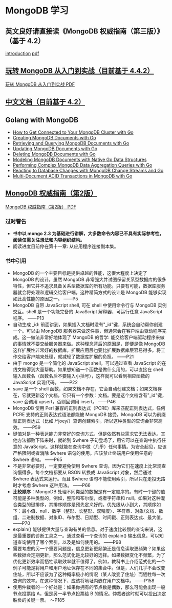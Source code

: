 # MongoDB 学习

## 英文良好请直接读《MongoDB 权威指南（第三版）》（基于 4.2）

[introduction](https://www.oreilly.com/library/view/mongodb-the-definitive/9781491954454/)
[pdf](book/mongodb-the-definitive-guide-powerful-and-scalable-data-storage-3rd-edition.pdf)

## [玩转 MongoDB 从入门到实战（目前基于 4.4.2）](https://developer.aliyun.com/topic/download?spm=a2c6h.12873639.0.0.52a143148kQF8K&id=1060)

[玩转 MongoDB 从入门到实战 PDF](book/MongoDB%E6%9D%83%E5%A8%81%E6%8C%87%E5%8D%97%E7%AC%AC2%E7%89%88.pdf)

## [中文文档（目前基于 4.2）](https://docs.mongoing.com/)

## Golang with MongoDB

* [How to Get Connected to Your MongoDB Cluster with Go](https://www.mongodb.com/blog/post/quick-start-golang--mongodb--starting-and-setup)
* [Creating MongoDB Documents with Go](https://www.mongodb.com/blog/post/quick-start-golang--mongodb--how-to-create-documents)
* [Retrieving and Querying MongoDB Documents with Go](https://www.mongodb.com/blog/post/quick-start-golang--mongodb--how-to-read-documents)
* [Updating MongoDB Documents with Go](https://www.mongodb.com/blog/post/quick-start-golang--mongodb--how-to-update-documents)
* [Deleting MongoDB Documents with Go](https://www.mongodb.com/blog/post/quick-start-golang--mongodb--how-to-delete-documents)
* [Modeling MongoDB Documents with Native Go Data Structures](https://www.mongodb.com/blog/post/quick-start-golang--mongodb--modeling-documents-with-go-data-structures)
* [Performing Complex MongoDB Data Aggregation Queries with Go](https://www.mongodb.com/blog/post/quick-start-golang--mongodb--data-aggregation-pipeline)
* [Reacting to Database Changes with MongoDB Change Streams and Go](https://developer.mongodb.com/quickstart/golang-change-streams)
* [Multi-Document ACID Transactions in MongoDB with Go](https://developer.mongodb.com/quickstart/golang-multi-document-acid-transactions)

## [MongoDB 权威指南（第2版）](https://book.douban.com/subject/25798102/)

[MongoDB 权威指南（第2版） PDF](book/%E7%8E%A9%E8%BD%AC%20MongoDB%20%E4%BB%8E%E5%85%A5%E9%97%A8%E5%88%B0%E5%AE%9E%E6%88%98.pdf)

### 过时警告

* **书中以 mongo 2.3 为基础进行讲解，大多数命令内容已不具有实际参考性，阅读仅需关注想法和内容组织结构。**
* 阅读进度目前停在第十一章: 从应用程序连接副本集。

### 书中引用

* MongoDB 的一个主要目标是提供卓越的性能，这很大程度上决定了 MongoDB 的设计。虽然 MongoDB 非常强大并试图保留关系型数据库的很多特性，但它并不追求具备关系型数据库的所有功能。只要有可能，数据库服务器就会将处理和逻辑交给客户端。这种精简方式的设计是 MongoDB 能够实现如此高性能的原因之一。    ——P5
* MongoDB 自带 JavaScript shell, 可在 shell 中使用命令行与 MongoDB 实例交互。shell 是一个功能完备的  JavaScript 解释器，可运行任意 JavaScript 程序。    ——P13
* 自动生成 _id: 前面讲到，如果插入文档时没有"_id"键，系统会自动帮你创建一个。可以由 MongoDB 服务器来做这件事，但通常会在客户端由驱动程序完成。这一做法非常好地体现了 MongoDB 的哲学: 能交给客户端驱动程序来做的事情就不要交给服务器来做。这种理念背后的原因是，即便是像 MongoDB 这样扩展性非常好的数据库，扩展应用层也要比扩展数据库层容易得多。将工作交给客户端来处理，就减轻了数据库扩展的负担。  ——P21
* 由于 mongo 是一个简化的 JavaScript shell，可以通过查看 JavaScript 的在线文档得到大量帮助。如果想知道一个函数是做什么用的，可以直接在 shell 输入函数名（函数名后不要输入小括号），这样就可以看到相应函数的 JavaScript 实现代码。   ——P22
* save 是一个 shell 函数，如果文档不存在，它会自动创建文档；如果文档存在，它就更新这个文档。它只有一个参数：文档。要是这个文档含有"_id"键，save 会调用 upsert，否则回调用 insert。    ——P46
* MongoDB 使用 Perl 兼容的正则表达式（PCRE）库来匹配正则表达式，任何 PCRE 支持的正则表达式语法都能被 MongoDB 接受。MongoDB 可以为前缀型正则表达式（比如 /^joey/）查询创建索引，所以这种类型的查询会非常高效。    ——P59
* 键值对是一种表达能力非常好的查询方式，但是依然有些需求它无法表达。其他方法都败下阵来时，就轮到 $where 子句登场了，用它可以在查询中执行任意的 JavaScript。这样就能在查询中做（几乎）任何事情。为安全起见，应该严格限制或者消除 $where 语句的使用。应该禁止终端用户使用任意的 $where 语句。    ——P65
* 不是非常必要时，一定要避免使用 $where 查询，因为它们在速度上比常规查询慢得多。每个文档都要从 BSON 转换成 JavaScript 对象，然后通过 $where 表达式来运行。而且 $where 语句不能使用索引，所以只在走投无路时才考虑 $where 这种用法。     ——P66
* **比较顺序**：MongoDB 处理不同类型的数据是有一定顺序的。有时一个键的值可能是多种类型的，例如，整形和布尔型，或者字符串和 null。如果对这种混合类型的键排序，其排序顺序是预先定义好的。优先级从小到大，其顺序如下：最小值、null、数字（整形、长整形、双精度）、字符串、对象/文档、数组、二进制数据、对象ID、布尔型、日期型、时间戳、正则表达式、最大值。   ——P70
* explain\(\) 能够提供大量与查询有关的信息。对于速度比较慢的查询来说，这是最重要的诊断工具之一。通过查看一个查询的 explain\(\) 输出信息，可以知道查询使用了哪个索引，以及是如何使用的。   ——P98
* 需要考虑的另一个重要问题是，信息更新更频繁还是信息读取更频繁？如果这些数据会定期更新，那么范式化是比较好的选择。如果数据变化不频繁，为了优化更新效率而牺牲读取效率就不值得了。例如，教科书上介绍范式化的一个例子可能是将用户和用户地址保存在不同的集合中。但是，人们几乎不会改变住址，所以不应该为了这种概率极小的情况（某人改变了住址）而牺牲每一次查询的效率。在这种情况下，应该将地址内嵌在用户文档中。 ——P158
* 使用仲裁者的一个好处是：如果你拥有的节点数是偶数，那么可能会出现一般节点投票给 A，但是另一半节点投票给 B 的情况。仲裁者这时就可以投出决定胜负的关键一票。   ～P185

